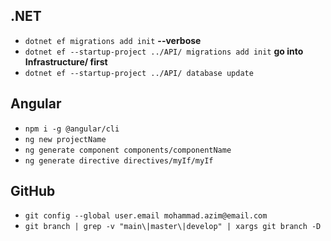 ## .NET
- ``dotnet ef migrations add init``  **--verbose**
- ``dotnet ef --startup-project ../API/ migrations add init``    **go into Infrastructure/ first**
- ``dotnet ef --startup-project ../API/ database update``

## Angular
-  ``npm i -g @angular/cli``
-  ``ng new projectName``
-  ``ng generate component components/componentName``
-  ``ng generate directive directives/myIf/myIf``

## GitHub
 - ``git config --global user.email mohammad.azim@email.com``
 - ``git branch | grep -v "main\|master\|develop" | xargs git branch -D``
